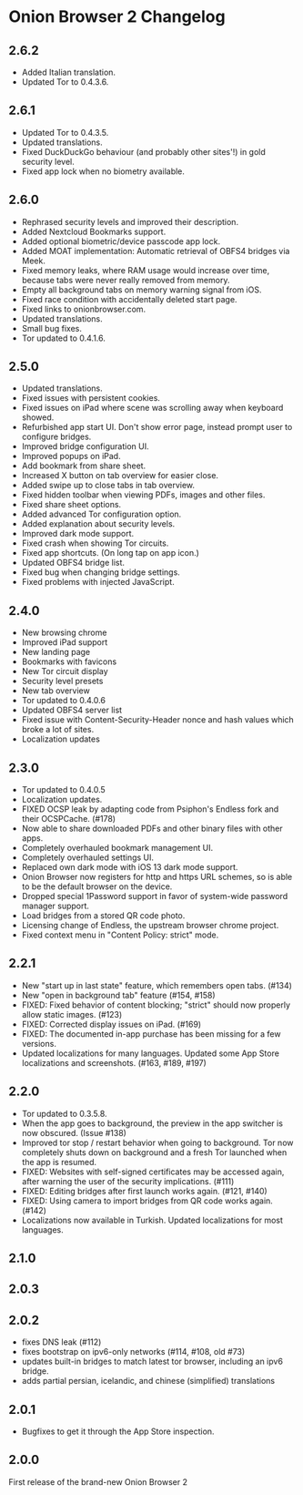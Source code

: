 #  Onion Browser 2 Changelog

## 2.6.2
- Added Italian translation.
- Updated Tor to 0.4.3.6.

## 2.6.1

- Updated Tor to 0.4.3.5.
- Updated translations.
- Fixed DuckDuckGo behaviour (and probably other sites'!) in gold security level.
- Fixed app lock when no biometry available.

## 2.6.0

- Rephrased security levels and improved their description.
- Added Nextcloud Bookmarks support.
- Added optional biometric/device passcode app lock.
- Added MOAT implementation: Automatic retrieval of OBFS4 bridges via Meek.
- Fixed memory leaks, where RAM usage would increase over time, because tabs were never 
  really removed from memory.
- Empty all background tabs on memory warning signal from iOS.
- Fixed race condition with accidentally deleted start page.
- Fixed links to onionbrowser.com.
- Updated translations.
- Small bug fixes.
- Tor updated to 0.4.1.6.

## 2.5.0

- Updated translations.
- Fixed issues with persistent cookies.
- Fixed issues on iPad where scene was scrolling away when keyboard showed.
- Refurbished app start UI. Don't show error page, instead prompt user to configure bridges.
- Improved bridge configuration UI.
- Improved popups on iPad.
- Add bookmark from share sheet.
- Increased X button on tab overview for easier close.
- Added swipe up to close tabs in tab overview.
- Fixed hidden toolbar when viewing PDFs, images and other files.
- Fixed share sheet options.
- Added advanced Tor configuration option.
- Added explanation about security levels.
- Improved dark mode support.
- Fixed crash when showing Tor circuits.
- Fixed app shortcuts. (On long tap on app icon.)
- Updated OBFS4 bridge list.
- Fixed bug when changing bridge settings.
- Fixed problems with injected JavaScript.

## 2.4.0

- New browsing chrome
- Improved iPad support
- New landing page
- Bookmarks with favicons
- New Tor circuit display
- Security level presets
- New tab overview
- Tor updated to 0.4.0.6
- Updated OBFS4 server list
- Fixed issue with Content-Security-Header nonce and hash values which broke a lot of sites.
- Localization updates

## 2.3.0

- Tor updated to 0.4.0.5
- Localization updates.
- FIXED OCSP leak by adapting code from Psiphon's Endless fork and their OCSPCache. (#178)
- Now able to share downloaded PDFs and other binary files with other apps.
- Completely overhauled bookmark management UI.
- Completely overhauled settings UI.
- Replaced own dark mode with iOS 13 dark mode support.
- Onion Browser now registers for http and https URL schemes, so is able to be the default browser
  on the device.
- Dropped special 1Password support in favor of system-wide password manager support.
- Load bridges from a stored QR code photo.
- Licensing change of Endless, the upstream browser chrome project.
- Fixed context menu in "Content Policy: strict" mode.

## 2.2.1

- New "start up in last state" feature, which remembers open tabs. (#134)
- New "open in background tab" feature (#154, #158)
- FIXED: Fixed behavior of content blocking; "strict" should now properly allow static images. (#123)
- FIXED: Corrected display issues on iPad. (#169)
- FIXED: The documented in-app purchase has been missing for a few versions.
- Updated localizations for many languages. Updated some App Store localizations and screenshots. (#163, #189, #197)

## 2.2.0

- Tor updated to 0.3.5.8.
- When the app goes to background, the preview in the app switcher is now obscured. (Issue #138)
- Improved tor stop / restart behavior when going to background. Tor now completely shuts down on
  background and a fresh Tor launched when the app is resumed.
- FIXED: Websites with self-signed certificates may be accessed again, after warning the user of
  the security implications. (#111)
- FIXED: Editing bridges after first launch works again. (#121, #140)
- FIXED: Using camera to import bridges from QR code works again. (#142)
- Localizations now available in Turkish. Updated localizations for most languages.

## 2.1.0

## 2.0.3

## 2.0.2

- fixes DNS leak (#112)
- fixes bootstrap on ipv6-only networks (#114, #108, old #73)
- updates built-in bridges to match latest tor browser, including an ipv6 bridge.
- adds partial persian, icelandic, and chinese (simplified) translations

## 2.0.1

- Bugfixes to get it through the App Store inspection.

## 2.0.0

First release of the brand-new Onion Browser 2
